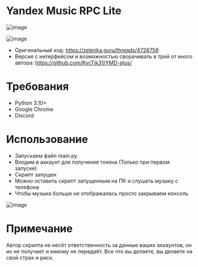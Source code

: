 # Yandex Music RPC Lite

![image](https://media.discordapp.net/attachments/977852442974752789/1116741801575972944/244721363-ddeb9d2f-c3a4-433d-a2e8-fe048f26d102.png)

![image](https://media.discordapp.net/attachments/977852442974752789/1116741801332707419/244721713-bd514559-2904-4cbf-a605-e71cce814bf2.png)

- Оригинальный код: https://zelenka.guru/threads/4728759
- Версия с интерфейсом и возможностью сворачивать в трей от иного автора: https://github.com/KycTik31/YMD-plus/

# Требования
- Python 3.10+
- Google Chrome
- Discord
# Использование
- Запускаем файл main.py
- Входим в аккаунт для получения токена (Только при первом запуске)
- Скрипт запущен
- Можно оставить скрипт запущенным на ПК и слушать музыку с телефона
- Чтобы музыка больше не отображалась просто закрываем консоль

![image](https://media.discordapp.net/attachments/977852442974752789/1116741800921673850/244723224-287afe06-d4d7-49b2-97ee-d71efea8ba06.png)
# Примечание
Автор скрипта не несёт ответственность за данные ваших аккаунтов, он их не получает и никому не передаёт. Все что вы делаете, вы делаете на свой страх и риск.
